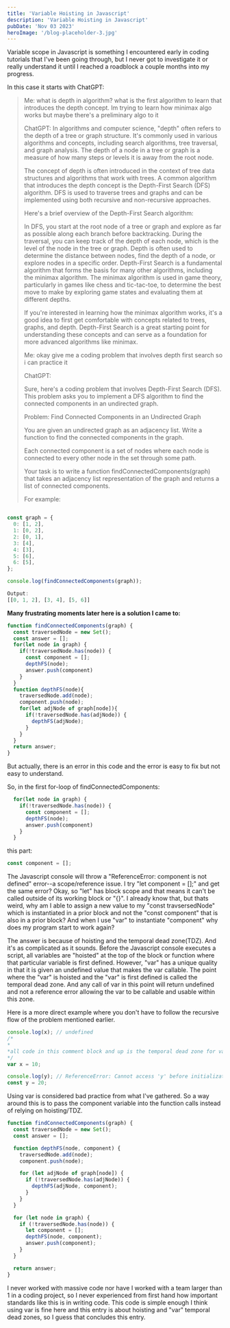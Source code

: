 ```yaml
---
title: 'Variable Hoisting in Javascript'
description: 'Variable Hoisting in Javascript'
pubDate: 'Nov 03 2023'
heroImage: '/blog-placeholder-3.jpg'
---
```

Variable scope in Javascript is something I encountered early in coding tutorials that I've been going through, but I never got to investigate it or really understand it until I reached a roadblock a couple months into my progress.

In this case it starts with ChatGPT:

>Me:
>what is depth in algorithm? what is the first algorithm to learn that introduces the depth concept. Im trying to learn how minimax algo works but maybe there's a preliminary algo to it
>
>ChatGPT:
>In algorithms and computer science, "depth" often refers to the depth of a tree or graph structure. It's commonly used in various algorithms and concepts, including search algorithms, tree traversal, and graph analysis. The depth of a node in a tree or graph is a measure of how many steps or levels it is away from the root node.
>
>The concept of depth is often introduced in the context of tree data structures and algorithms that work with trees. A common algorithm that introduces the depth concept is the Depth-First Search (DFS) algorithm. DFS is used to traverse trees and graphs and can be implemented using both recursive and non-recursive approaches.
>
>Here's a brief overview of the Depth-First Search algorithm:
>
>In DFS, you start at the root node of a tree or graph and explore as far as possible along each branch before backtracking.
>During the traversal, you can keep track of the depth of each node, which is the level of the node in the tree or graph.
>Depth is often used to determine the distance between nodes, find the depth of a node, or explore nodes in a specific order.
>Depth-First Search is a fundamental algorithm that forms the basis for many other algorithms, including the minimax algorithm. The minimax algorithm is used in game theory, particularly in games like chess and tic-tac-toe, to determine the best move to make by exploring game states and evaluating them at different depths.
>
>If you're interested in learning how the minimax algorithm works, it's a good idea to first get comfortable with concepts related to trees, graphs, and depth. Depth-First Search is a great starting point for understanding these concepts and can serve as a foundation for more advanced algorithms like minimax.
>
>Me:
>okay give me a coding problem that involves depth first search so i can practice it
>
>ChatGPT:
>
>Sure, here's a coding problem that involves Depth-First Search (DFS). This problem asks you to implement a DFS algorithm to find the connected components in an undirected graph.
>
>Problem: Find Connected Components in an Undirected Graph
>
>You are given an undirected graph as an adjacency list. Write a function to find the connected components in the graph.
>
>Each connected component is a set of nodes where each node is connected to every other node in the set through some path.
>
>Your task is to write a function findConnectedComponents(graph) that takes an adjacency list representation of the graph and returns a list of connected components.
>
>For example:


```javascript

const graph = {
  0: [1, 2],
  1: [0, 2],
  2: [0, 1],
  3: [4],
  4: [3],
  5: [6],
  6: [5],
};

console.log(findConnectedComponents(graph));

Output:
[[0, 1, 2], [3, 4], [5, 6]]
```
**Many frustrating moments later here is a solution I came to:**

```javascript
function findConnectedComponents(graph) {
  const traversedNode = new Set();
  const answer = [];
  for(let node in graph) {
    if(!traversedNode.has(node)) {
      const component = [];
      depthFS(node);
      answer.push(component)
    }
  }
  function depthFS(node){
    traversedNode.add(node);
    component.push(node);
    for(let adjNode of graph[node]){
      if(!traversedNode.has(adjNode)) {
        depthFS(adjNode);
      }
    }
  }
  return answer;
}
```
But actually, there is an error in this code and the error is easy to fix but not easy to understand.

So, in the first for-loop of findConnectedComponents:
```javascript
  for(let node in graph) {
    if(!traversedNode.has(node)) {
      const component = [];
      depthFS(node);
      answer.push(component)
    }
  }
```
this part: 
```javascript
const component = [];
```
The Javascript console will throw a "ReferenceError: component is not defined" error--a scope/reference issue. 
I try "let component = [];" and get the same error? Okay, so "let" has block scope and that means it can't be called outside of its working block or "{}". I already know that, but thats weird, why am I able to assign a new value to my "const travsersedNode" which is instantiated in a prior block and not the "const  component" that is also in a prior block? And when I use "var" to instantiate "component" why does my program start to work again?

The answer is because of hoisting and the temporal dead zone(TDZ). And it's as complicated as it sounds.
Before the Javascript console executes a script, all variables are "hoisted" at the top of the block or function where that particular variable is first defined. However, "var" has a unique quality in that it is given an undefined value that makes the var callable. The point where the "var" is hoisted and the "var" is first defined is called the temporal dead zone. And any call of var in this point will return undefined and not a reference error allowing the var to be callable and usable within this zone.

Here is a more direct example where you don't have to follow the recursive flow of the problem mentioned earlier.
```javascript
console.log(x); // undefined
/*
*
*all code in this comment block and up is the temporal dead zone for var x
*/
var x = 10;

console.log(y); // ReferenceError: Cannot access 'y' before initialization
const y = 20;
```

Using var is considered bad practice from what I've gathered. So a way around this is to pass the component variable into the function calls instead of relying on hoisting/TDZ. 
```javascript
function findConnectedComponents(graph) {
  const traversedNode = new Set();
  const answer = [];

  function depthFS(node, component) {
    traversedNode.add(node);
    component.push(node);

    for (let adjNode of graph[node]) {
      if (!traversedNode.has(adjNode)) {
        depthFS(adjNode, component);
      }
    }
  }

  for (let node in graph) {
    if (!traversedNode.has(node)) {
      let component = [];
      depthFS(node, component);
      answer.push(component);
    }
  }

  return answer;
}
```
I never worked with massive code nor have I worked with a team larger than 1 in a coding project, so I never experienced from first hand how important standards like this is in writing code. This code is simple enough I think using var is fine here and this entry is about hoisting and "var" temporal dead zones, so I guess that concludes this entry.
